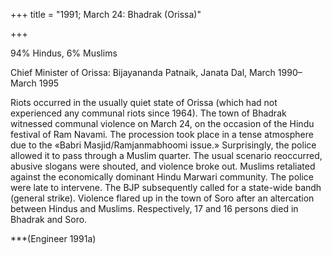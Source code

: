 +++
title = "1991; March 24: Bhadrak (Orissa)"

+++


94% Hindus, 6% Muslims

Chief Minister of Orissa: Bijayananda Patnaik, Janata Dal, March 1990–March 1995

Riots occurred in the usually quiet state of Orissa (which had not experienced any communal riots since 1964). The town of Bhadrak witnessed communal violence on March 24, on the occasion of the Hindu festival of Ram Navami. The procession took place in a tense atmosphere due to the «Babri Masjid/Ramjanmabhoomi issue.» Surprisingly, the police allowed it to pass through a Muslim quarter. The usual scenario reoccurred, abusive slogans were shouted, and violence broke out. Muslims retaliated against the economically dominant Hindu Marwari community. The police were late to intervene. The BJP subsequently called for a state-wide bandh (general strike). Violence flared up in the town of Soro after an altercation between Hindus and Muslims. Respectively, 17 and 16 persons died in Bhadrak and Soro.

***(Engineer 1991a)
